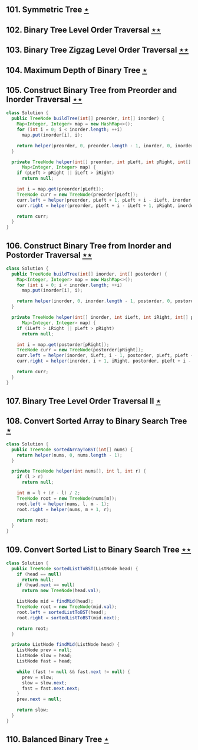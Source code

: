 ## 101. Symmetric Tree [$\star$](https://leetcode.com/problems/symmetric-tree)

## 102. Binary Tree Level Order Traversal [$\star\star$](https://leetcode.com/problems/binary-tree-level-order-traversal)

## 103. Binary Tree Zigzag Level Order Traversal [$\star\star$](https://leetcode.com/problems/binary-tree-zigzag-level-order-traversal)

## 104. Maximum Depth of Binary Tree [$\star$](https://leetcode.com/problems/maximum-depth-of-binary-tree)

## 105. Construct Binary Tree from Preorder and Inorder Traversal [$\star\star$](https://leetcode.com/problems/construct-binary-tree-from-preorder-and-inorder-traversal)

```java
class Solution {
  public TreeNode buildTree(int[] preorder, int[] inorder) {
    Map<Integer, Integer> map = new HashMap<>();
    for (int i = 0; i < inorder.length; ++i)
      map.put(inorder[i], i);

    return helper(preorder, 0, preorder.length - 1, inorder, 0, inorder.length - 1, map);
  }

  private TreeNode helper(int[] preorder, int pLeft, int pRight, int[] inorder, int iLeft, int iRight,
      Map<Integer, Integer> map) {
    if (pLeft > pRight || iLeft > iRight)
      return null;

    int i = map.get(preorder[pLeft]);
    TreeNode curr = new TreeNode(preorder[pLeft]);
    curr.left = helper(preorder, pLeft + 1, pLeft + i - iLeft, inorder, iLeft, i - 1, map);
    curr.right = helper(preorder, pLeft + i - iLeft + 1, pRight, inorder, i + 1, iRight, map);

    return curr;
  }
}
```

## 106. Construct Binary Tree from Inorder and Postorder Traversal [$\star\star$](https://leetcode.com/problems/construct-binary-tree-from-inorder-and-postorder-traversal)

```java
class Solution {
  public TreeNode buildTree(int[] inorder, int[] postorder) {
    Map<Integer, Integer> map = new HashMap<>();
    for (int i = 0; i < inorder.length; ++i)
      map.put(inorder[i], i);

    return helper(inorder, 0, inorder.length - 1, postorder, 0, postorder.length - 1, map);
  }

  private TreeNode helper(int[] inorder, int iLeft, int iRight, int[] postorder, int pLeft, int pRight,
      Map<Integer, Integer> map) {
    if (iLeft > iRight || pLeft > pRight)
      return null;

    int i = map.get(postorder[pRight]);
    TreeNode curr = new TreeNode(postorder[pRight]);
    curr.left = helper(inorder, iLeft, i - 1, postorder, pLeft, pLeft + i - iLeft - 1, map);
    curr.right = helper(inorder, i + 1, iRight, postorder, pLeft + i - iLeft, pRight - 1, map);

    return curr;
  }
}
```

## 107. Binary Tree Level Order Traversal II [$\star$](https://leetcode.com/problems/binary-tree-level-order-traversal-ii)

## 108. Convert Sorted Array to Binary Search Tree [$\star$](https://leetcode.com/problems/convert-sorted-array-to-binary-search-tree)

```java
class Solution {
  public TreeNode sortedArrayToBST(int[] nums) {
    return helper(nums, 0, nums.length - 1);
  }

  private TreeNode helper(int nums[], int l, int r) {
    if (l > r)
      return null;

    int m = l + (r - l) / 2;
    TreeNode root = new TreeNode(nums[m]);
    root.left = helper(nums, l, m - 1);
    root.right = helper(nums, m + 1, r);

    return root;
  }
}
```

## 109. Convert Sorted List to Binary Search Tree [$\star\star$](https://leetcode.com/problems/convert-sorted-list-to-binary-search-tree)

```java
class Solution {
  public TreeNode sortedListToBST(ListNode head) {
    if (head == null)
      return null;
    if (head.next == null)
      return new TreeNode(head.val);

    ListNode mid = findMid(head);
    TreeNode root = new TreeNode(mid.val);
    root.left = sortedListToBST(head);
    root.right = sortedListToBST(mid.next);

    return root;
  }

  private ListNode findMid(ListNode head) {
    ListNode prev = null;
    ListNode slow = head;
    ListNode fast = head;

    while (fast != null && fast.next != null) {
      prev = slow;
      slow = slow.next;
      fast = fast.next.next;
    }
    prev.next = null;

    return slow;
  }
}
```

## 110. Balanced Binary Tree [$\star$](https://leetcode.com/problems/balanced-binary-tree)
